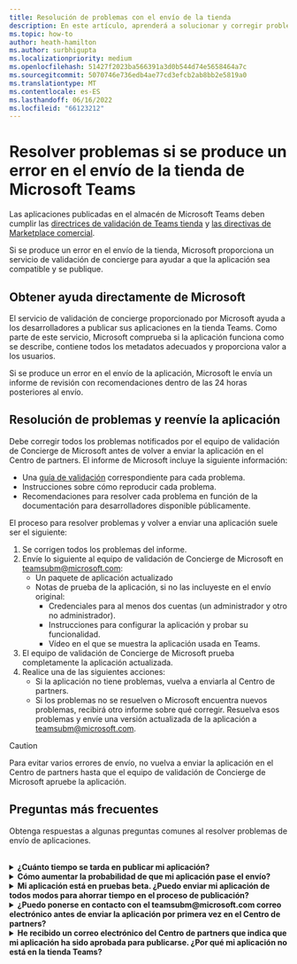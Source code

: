 ```yaml
---
title: Resolución de problemas con el envío de la tienda
description: En este artículo, aprenderá a solucionar y corregir problemas con el envío de Microsoft Teams tienda.
ms.topic: how-to
author: heath-hamilton
ms.author: surbhigupta
ms.localizationpriority: medium
ms.openlocfilehash: 51427f2023ba566391a3d0b544d74e5658464a7c
ms.sourcegitcommit: 5070746e736edb4ae77cd3efcb2ab8bb2e5819a0
ms.translationtype: MT
ms.contentlocale: es-ES
ms.lasthandoff: 06/16/2022
ms.locfileid: "66123212"
---
```

# <a name="resolve-issues-if-your-microsoft-teams-store-submission-fails"></a>Resolver problemas si se produce un error en el envío de la tienda de Microsoft Teams

Las aplicaciones publicadas en el almacén de Microsoft Teams deben cumplir las [directrices de validación de Teams tienda](~/concepts/deploy-and-publish/appsource/prepare/teams-store-validation-guidelines.md) y [las directivas de Marketplace comercial](/legal/marketplace/certification-policies).

Si se produce un error en el envío de la tienda, Microsoft proporciona un servicio de validación de concierge para ayudar a que la aplicación sea compatible y se publique.

## <a name="get-help-directly-from-microsoft"></a>Obtener ayuda directamente de Microsoft

El servicio de validación de concierge proporcionado por Microsoft ayuda a los desarrolladores a publicar sus aplicaciones en la tienda Teams. Como parte de este servicio, Microsoft comprueba si la aplicación funciona como se describe, contiene todos los metadatos adecuados y proporciona valor a los usuarios.

Si se produce un error en el envío de la aplicación, Microsoft le envía un informe de revisión con recomendaciones dentro de las 24 horas posteriores al envío.

## <a name="resolve-issues-and-resubmit-your-app"></a>Resolución de problemas y reenvíe la aplicación

Debe corregir todos los problemas notificados por el equipo de validación de Concierge de Microsoft antes de volver a enviar la aplicación en el Centro de partners. El informe de Microsoft incluye la siguiente información:

* Una [guía de validación](~/concepts/deploy-and-publish/appsource/prepare/teams-store-validation-guidelines.md) correspondiente para cada problema.
* Instrucciones sobre cómo reproducir cada problema.
* Recomendaciones para resolver cada problema en función de la documentación para desarrolladores disponible públicamente.

El proceso para resolver problemas y volver a enviar una aplicación suele ser el siguiente:

1. Se corrigen todos los problemas del informe.
1. Envíe lo siguiente al equipo de validación de Concierge de Microsoft en <a href="mailto:teamsubm@microsoft.com">teamsubm@microsoft.com</a>:
   * Un paquete de aplicación actualizado
   * Notas de prueba de la aplicación, si no las incluyeste en el envío original:
      * Credenciales para al menos dos cuentas (un administrador y otro no administrador).
      * Instrucciones para configurar la aplicación y probar su funcionalidad.
      * Vídeo en el que se muestra la aplicación usada en Teams.
1. El equipo de validación de Concierge de Microsoft prueba completamente la aplicación actualizada.
1. Realice una de las siguientes acciones:
   * Si la aplicación no tiene problemas, vuelva a enviarla al Centro de partners.
   * Si los problemas no se resuelven o Microsoft encuentra nuevos problemas, recibirá otro informe sobre qué corregir. Resuelva esos problemas y envíe una versión actualizada de la aplicación a <a href="mailto:teamsubm@microsoft.com">teamsubm@microsoft.com</a>.

> [!CAUTION]
> Para evitar varios errores de envío, no vuelva a enviar la aplicación en el Centro de partners hasta que el equipo de validación de Concierge de Microsoft apruebe la aplicación.

## <a name="faq"></a>Preguntas más frecuentes

Obtenga respuestas a algunas preguntas comunes al resolver problemas de envío de aplicaciones.

<br>

<details>

<summary><b>¿Cuánto tiempo se tarda en publicar mi aplicación?</b></summary>

Si el envío de la tienda no tiene problemas, la aplicación se publicará en un plazo de 1 a 2 días laborables. Si se produce un error en la aplicación, un equipo de Microsoft le proporciona recomendaciones para solucionar los problemas. Una vez que realices esas correcciones y vuelvas a enviar una aplicación actualizada a ese equipo, se te notificará en 24 horas si la aplicación está lista para publicarse o todavía necesita más trabajo.

<br>

</details>

<details>

<summary><b>Cómo aumentar la probabilidad de que mi aplicación pase el envío?</b></summary>

Hacer lo siguiente puede dar lugar a un envío correcto:

1. Desarrolle la aplicación en función de las [directrices de diseño de Teams](~/concepts/design/design-teams-app-overview.md).
1. Asegúrese de que la aplicación cumple las [directrices de validación de Teams tienda y las directivas](~/concepts/deploy-and-publish/appsource/prepare/teams-store-validation-guidelines.md) de [certificación de Marketplace comercial de Microsoft](/legal/marketplace/certification-policies).
1. Pruebe el paquete de la aplicación con la [herramienta de validación de aplicaciones Microsoft Teams](https://dev.teams.microsoft.com/appvalidation.html).
1. [Prepare el envío Teams tienda](~/concepts/deploy-and-publish/appsource/prepare/submission-checklist.md).

<br>

</details>

<details>

<summary><b>Mi aplicación está en pruebas beta. ¿Puedo enviar mi aplicación de todos modos para ahorrar tiempo en el proceso de publicación?</b></summary>

No. Microsoft solo valida las aplicaciones listas para producción.

<br>

</details>

<details>

<summary><b>¿Puedo ponerse en contacto con el teamsubm@microsoft.com correo electrónico antes de enviar la aplicación por primera vez en el Centro de partners?</b></summary>

No. Microsoft no comienza a validar la aplicación hasta que la envíe por primera vez en el Centro de partners.

<br>

</details>

<details>

<summary><b>He recibido un correo electrónico del Centro de partners que indica que mi aplicación ha sido aprobada para publicarse. ¿Por qué mi aplicación no está en la tienda Teams?</b></summary>

Una vez aprobada la aplicación, la publicación suele tardar entre 1 y 2 días laborables en función de las funcionalidades de la aplicación.Si la aplicación no se ha publicado después de dos días laborables, póngase en contacto con <a href="mailto:teamsubm@microsoft.com">teamsubm@microsoft.com</a>.

<br>

</details>
